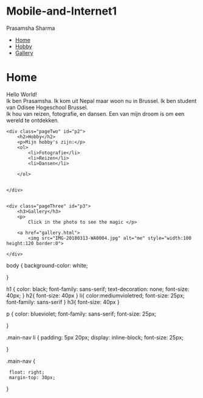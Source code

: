 # Mobile-and-Internet1
Prasamsha Sharma
<!doctype html>
<html>

<head>
    <link href="style.css" rel="stylesheet" type="text/css">
    <title>Ken mij en mijn leven|Prasamsha Sharma</title>
</head>

<ul class="main-nav">
    <li class="active"><a href="#">Home</a></li>
    <li><a href="#p2">Hobby</a></li>
    <li><a href="#p3">Gallery</a></li>
</ul>


<body>
    <div class="pageOne">
        <h1>Home</h1>
        <p>Hello World! <br>Ik ben Prasamsha. Ik kom uit Nepal maar woon nu in Brussel. Ik ben student van Odisee Hogeschool Brussel.<br>Ik hou van reizen, fotografie, en dansen. Een van mijn droom is om een wereld te ontdekken.
        </p>
    </div>



    <div class="pageTwo" id="p2">
        <h2>Hobby</h2>
        <p>Mijn hobby's zijn:</p>
        <ol>
            <li>Fotografie</li>
            <li>Reizen</li>
            <li>Dansen</li>

        </ol>


    </div>


    <div class="pageThree" id="p3">
        <h3>Gallery</h3>
        <p>
            Click in the photo to see the magic </p>

        <a href="gallery.html">
            <img src="IMG-20180313-WA0004.jpg" alt="me" style="width:100 height:120 border:0">

    </div>










</body>

</html>
 body {
     background-color: white;
    




 }

 h1 {
     color: black;
     font-family: sans-serif;
     text-decoration: none;
     font-size: 40px;
 }
h2{
    font-size: 40px
}
li{
    color:mediumvioletred;
    font-size: 25px;
    font-family: sans-serif
}
h3{
    font-size: 40px
}

 p {
     color: blueviolet;
     font-family:  sans-serif;
     font-size: 25px;

 }

 .main-nav li {
     padding: 5px 20px;
     display: inline-block;
     font-size: 25px;


 }

 .main-nav {


     float: right;
     margin-top: 30px;



 }


 
